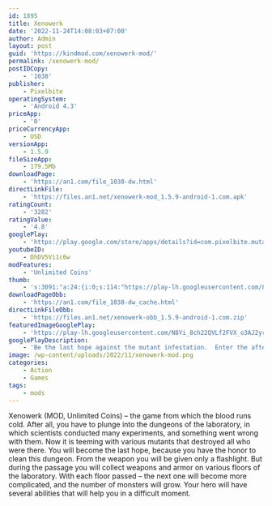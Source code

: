 ```yaml
---
id: 1895
title: Xenowerk
date: '2022-11-24T14:08:03+07:00'
author: Admin
layout: post
guid: 'https://kindmod.com/xenowerk-mod/'
permalink: /xenowerk-mod/
postIDCopy:
    - '1038'
publisher:
    - Pixelbite
operatingSystem:
    - 'Android 4.3'
priceApp:
    - '0'
priceCurrencyApp:
    - USD
versionApp:
    - 1.5.9
fileSizeApp:
    - 179.5Mb
downloadPage:
    - 'https://an1.com/file_1038-dw.html'
directLinkFile:
    - 'https://files.an1.net/xenowerk-mod_1.5.9-android-1.com.apk'
ratingCount:
    - '3282'
ratingValue:
    - '4.8'
googlePlay:
    - 'https://play.google.com/store/apps/details?id=com.pixelbite.mutant'
youtubeID:
    - DhDV5Vi1c6w
modFeatures:
    - 'Unlimited Coins'
thumb:
    - 's:3091:"a:24:{i:0;s:114:"https://play-lh.googleusercontent.com/8b84riZYv-m-zoYs_RHn8MpdqLUaoPLGSEOeoQnXfIt7EUe7UhxKcGXvLOHxQ3qc5Q=w526-h296";i:1;s:115:"https://play-lh.googleusercontent.com/L3nowge9Jn6NHVtIsvcv0q42fhsFnUdggE9e4TWTG_msPZD5UMTIHwzp2zEWsUlZD1I=w526-h296";i:2;s:114:"https://play-lh.googleusercontent.com/P7odoYeRVJJ4a7FCXKOHNFoBzJUc6AFZvmQqosXRem-slriXSXv4Ngz6DX7DPzoi4A=w526-h296";i:3;s:115:"https://play-lh.googleusercontent.com/jAmqYeA0lTMMAQQPCR8UsxwdF_7lHd5PtQ7VNZgTYdVY9ERgdPR6VuclXK7r8ij1Nh0=w526-h296";i:4;s:116:"https://play-lh.googleusercontent.com/d2aEk2k9wmu49KMuwOEMm9XjXW14Zl6XBFjxuRIR9a0nfVhe26yTW-3A_zdfjgs14Rg3=w526-h296";i:5;s:115:"https://play-lh.googleusercontent.com/vlqnDUPeXowUIycb7g5nTa6_-jfILixNLNcBb7HO_Zb-NDUUJf5f-i0NljKcSZYwleg=w526-h296";i:6;s:116:"https://play-lh.googleusercontent.com/PVJdZIUCiOBMYdt_D9sMoFqRVOm9N33Tsml5lHnX0f4QQ99VUbtxCzBReqbWp8Dc3SHA=w526-h296";i:7;s:114:"https://play-lh.googleusercontent.com/xtOmpI2UgBkr1Avd8hA_f3z-XWwshGb_06TfuNjA0kQgxDj4SuxzPTbeK-GxEJdjLQ=w526-h296";i:8;s:115:"https://play-lh.googleusercontent.com/YDmGMwaDaWx0z2k7rpWLRcwRW9YszaA4gb2eZvzS85lke3_MiF4Vw29iQ5pT1W_xkyQ=w526-h296";i:9;s:116:"https://play-lh.googleusercontent.com/2VpEbbxHN53C3HyCXB-6lAaUXgjppvkmTizmuPfJPpIc0DvK-_rbPxtKqTXsG_U-eei1=w526-h296";i:10;s:115:"https://play-lh.googleusercontent.com/Emzjh7fgKE62ZesxFvCAEokdYFvJf-xy0ctdRkLWmQWTsgHgBUGhgVn9VggKk8rBm5I=w526-h296";i:11;s:115:"https://play-lh.googleusercontent.com/-TyIGTN6_axOwrcZnoN1KUxLACbOGVXRpNKoWitpv30Pn8ypjTt2XjOf4d0OtUhx5zM=w526-h296";i:12;s:114:"https://play-lh.googleusercontent.com/BQPjtH_eQWU4-QPnyhaFfTuP1xlUAJNHy8qDCOmrIuCvPegQZkL8iynxrqWM5V6KTg=w526-h296";i:13;s:115:"https://play-lh.googleusercontent.com/dwBWOfLEgjuyxqY8kgFFTFklp51jMxCQuQGxIc0NTkFvhxDmV3POQ_sDAzM3oq61Egk=w526-h296";i:14;s:116:"https://play-lh.googleusercontent.com/sT0WaX_sUrtX-IIl7LVyMUWcqd0e-FDiy7D6_sMpuGw2Thofq7SoAwXFqYamQ5aYVCfD=w526-h296";i:15;s:115:"https://play-lh.googleusercontent.com/Big2qD0VPa-XBRQvzx0g73JV3iHmSIVSaiz2RPoHs2J8fBoNsNe0qj_Xuv8fr30SVuY=w526-h296";i:16;s:115:"https://play-lh.googleusercontent.com/V8So5tkBh2khy1zm4W8AwFoonCIM0IynaEINcQcpck6gz_Ohzhd3gqscWyyQKyzVuUQ=w526-h296";i:17;s:116:"https://play-lh.googleusercontent.com/6C9YTvGFO3BikcJSRRmjMZluOpkgLSQSbmFE1YO19MVJnn79keqP_b135WICy0Rg1qaf=w526-h296";i:18;s:115:"https://play-lh.googleusercontent.com/k82Z9jCZNVOhpYJWiBahGfRLDoFP1XicsO_H6Wm-b8fYJ7KLsGYt06sQ1nfD4O5SX8k=w526-h296";i:19;s:114:"https://play-lh.googleusercontent.com/nDCB6ByrmTAhxevT0YawXl7jKEEoI1OxtzuAGgJbzzPAkkInoHPbxmNEOgn4Pq2Mww=w526-h296";i:20;s:115:"https://play-lh.googleusercontent.com/E04mMS4SzVfMlGhbv7Gm6wK-WARSTxzaMVOr4PeVFnzRsSWPm-U69pcuDQmKrgkH-ls=w526-h296";i:21;s:114:"https://play-lh.googleusercontent.com/PSEBxvCerOLX9OdsYA46Wyerk0Bb9CKPLw_-PL3OwdlaES9uia3AsXrNc92hz_J-yw=w526-h296";i:22;s:115:"https://play-lh.googleusercontent.com/sf7o7cN_VpqNrLZjWhACffz7IMGJgWdVzDoAqQBHngXu593v7ULhJFskHt6lou293pE=w526-h296";i:23;s:114:"https://play-lh.googleusercontent.com/d-Z3HjNcMiukvqV7YQVOSjHA2BUox-Jy9a_jlgRR_7N08Ly2JUC1RCUHjKTAfloHoA=w526-h296";}";'
downloadPageObb:
    - 'https://an1.com/file_1038-dw_cache.html'
directLinkFileObb:
    - 'https://files.an1.net/xenowerk-obb_1.5.9-android-1.com.zip'
featuredImageGooglePlay:
    - 'https://play-lh.googleusercontent.com/N8Yi_8ch22QVLf2FVX_o3AJ2yr3M3EaVAoe1hI6LQFBAx7JS-vyo_ZJsZYHIz5B-uHw'
googlePlayDescription:
    - 'Be the last hope against the mutant infestation.  Enter the aftermath of a scientific experiment gone horribly wrong.Xenowerk™ comes from Pixelbite, the creators of Space Marshals. It is a top-down action shooter challenging your combat skills in an underground science lab. Descend deeper into the abyss and explore the tarnished levels. Armed with a flashlight as your main guidance, you’ll never know what’s lurking in the dark!.Your objective is to destroy all the nests and eliminate all mutants to prevent them from spreading.'
image: /wp-content/uploads/2022/11/xenowerk-mod.png
categories:
    - Action
    - Games
tags:
    - mods
---
```


Xenowerk (MOD, Unlimited Coins) – the game from which the blood runs cold. After all, you have to plunge into the dungeons of the laboratory, in which scientists conducted many experiments, and something went wrong with them. Now it is teeming with various mutants that destroyed all who were there. You will become the last hope, because you have the honor to clean this dungeon. From the weapon you will be given only a flashlight. But during the passage you will collect weapons and armor on various floors of the laboratory. With each floor passed – the next one will become more complicated, and the number of monsters will grow. Your hero will have several abilities that will help you in a difficult moment.
